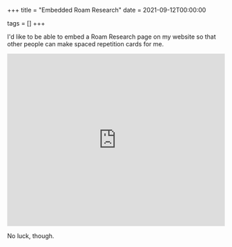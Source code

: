 +++
title = "Embedded Roam Research"
date = 2021-09-12T00:00:00

tags = []
+++

I'd like to be able to embed a Roam Research page on my website so that other people can make spaced repetition cards for me.

<iframe src="https://roamresearch.com/#/app/commons-db/page/xftkxraPw" width="100%" height="400" frameborder="0" style="border:0" allowfullscreen></iframe>

No luck, though.
